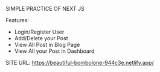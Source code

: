 SIMPLE PRACTICE OF NEXT JS

Features:
- Login/Register User
- Add/Delete your Post
- View All Post in Blog Page
- View All your Post in Dashboard


SITE URL: https://beautiful-bombolone-944c3e.netlify.app/
